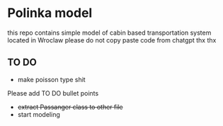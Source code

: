 # Polinka model
this repo contains simple model of cabin based transportation system located in Wroclaw
please do not copy paste code from chatgpt thx thx

## TO DO
- make poisson type shit







Please add TO DO bullet points 
- ~~extract Passanger class to other file~~
- start modeling
